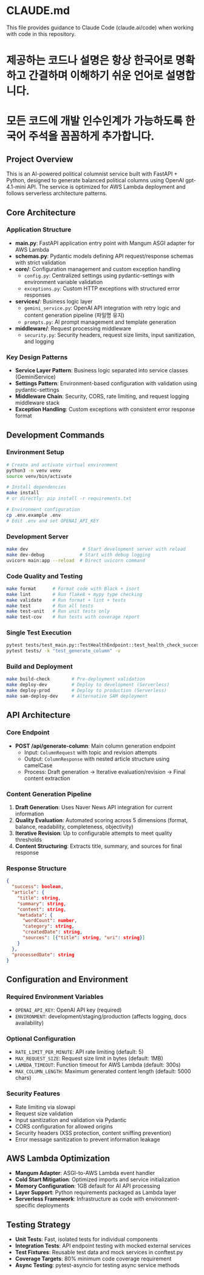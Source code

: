 # CLAUDE.md

This file provides guidance to Claude Code (claude.ai/code) when working with code in this repository.

# 제공하는 코드나 설명은 항상 한국어로 명확하고 간결하며 이해하기 쉬운 언어로 설명합니다.
# 모든 코드에 개발 인수인계가 가능하도록 한국어 주석을 꼼꼼하게 추가합니다.

## Project Overview

This is an AI-powered political columnist service built with FastAPI + Python, designed to generate balanced political columns using OpenAI gpt-4.1-mini API. The service is optimized for AWS Lambda deployment and follows serverless architecture patterns.

## Core Architecture

### Application Structure
- **main.py**: FastAPI application entry point with Mangum ASGI adapter for AWS Lambda
- **schemas.py**: Pydantic models defining API request/response schemas with strict validation
- **core/**: Configuration management and custom exception handling
  - `config.py`: Centralized settings using pydantic-settings with environment variable validation
  - `exceptions.py`: Custom HTTP exceptions with structured error responses
- **services/**: Business logic layer
  - `gemini_service.py`: OpenAI API integration with retry logic and content generation pipeline (파일명 유지)
  - `prompts.py`: AI prompt management and template generation
- **middleware/**: Request processing middleware
  - `security.py`: Security headers, request size limits, input sanitization, and logging

### Key Design Patterns
- **Service Layer Pattern**: Business logic separated into service classes (GeminiService)
- **Settings Pattern**: Environment-based configuration with validation using pydantic-settings
- **Middleware Chain**: Security, CORS, rate limiting, and request logging middleware stack
- **Exception Handling**: Custom exceptions with consistent error response format

## Development Commands

### Environment Setup
```bash
# Create and activate virtual environment
python3 -m venv venv
source venv/bin/activate

# Install dependencies
make install
# or directly: pip install -r requirements.txt

# Environment configuration
cp .env.example .env
# Edit .env and set OPENAI_API_KEY
```

### Development Server
```bash
make dev                    # Start development server with reload
make dev-debug             # Start with debug logging
uvicorn main:app --reload  # Direct uvicorn command
```

### Code Quality and Testing
```bash
make format      # Format code with Black + isort
make lint        # Run flake8 + mypy type checking
make validate    # Run format + lint + tests
make test        # Run all tests
make test-unit   # Run unit tests only
make test-cov    # Run tests with coverage report
```

### Single Test Execution
```bash
pytest tests/test_main.py::TestHealthEndpoint::test_health_check_success -v
pytest tests/ -k "test_generate_column" -v
```

### Build and Deployment
```bash
make build-check        # Pre-deployment validation
make deploy-dev         # Deploy to development (Serverless)
make deploy-prod        # Deploy to production (Serverless)
make sam-deploy-dev     # Alternative SAM deployment
```

## API Architecture

### Core Endpoint
- **POST /api/generate-column**: Main column generation endpoint
  - Input: `ColumnRequest` with topic and revision attempts
  - Output: `ColumnResponse` with nested article structure using camelCase
  - Process: Draft generation → Iterative evaluation/revision → Final content extraction

### Content Generation Pipeline
1. **Draft Generation**: Uses Naver News API integration for current information
2. **Quality Evaluation**: Automated scoring across 5 dimensions (format, balance, readability, completeness, objectivity)
3. **Iterative Revision**: Up to configurable attempts to meet quality thresholds
4. **Content Structuring**: Extracts title, summary, and sources for final response

### Response Structure
```json
{
  "success": boolean,
  "article": {
    "title": string,
    "summary": string, 
    "content": string,
    "metadata": {
      "wordCount": number,
      "category": string,
      "createdDate": string,
      "sources": [{"title": string, "uri": string}]
    }
  },
  "processedDate": string
}
```

## Configuration and Environment

### Required Environment Variables
- `OPENAI_API_KEY`: OpenAI API key (required)
- `ENVIRONMENT`: development/staging/production (affects logging, docs availability)

### Optional Configuration
- `RATE_LIMIT_PER_MINUTE`: API rate limiting (default: 5)
- `MAX_REQUEST_SIZE`: Request size limit in bytes (default: 1MB)
- `LAMBDA_TIMEOUT`: Function timeout for AWS Lambda (default: 300s)
- `MAX_COLUMN_LENGTH`: Maximum generated content length (default: 5000 chars)

### Security Features
- Rate limiting via slowapi
- Request size validation
- Input sanitization and validation via Pydantic
- CORS configuration for allowed origins
- Security headers (XSS protection, content sniffing prevention)
- Error message sanitization to prevent information leakage

## AWS Lambda Optimization

- **Mangum Adapter**: ASGI-to-AWS Lambda event handler
- **Cold Start Mitigation**: Optimized imports and service initialization
- **Memory Configuration**: 1GB default for AI API processing
- **Layer Support**: Python requirements packaged as Lambda layer
- **Serverless Framework**: Infrastructure as code with environment-specific deployments

## Testing Strategy

- **Unit Tests**: Fast, isolated tests for individual components
- **Integration Tests**: API endpoint testing with mocked external services
- **Test Fixtures**: Reusable test data and mock services in conftest.py
- **Coverage Targets**: 80% minimum code coverage requirement
- **Async Testing**: pytest-asyncio for testing async service methods